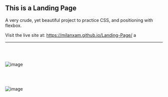 ## This is a Landing Page

A very crude, yet beautiful project to practice CSS, and positioning with flexbox.

Visit the live site at: https://milanxam.github.io/Landing-Page/
a
<br />

---

<br />
<br />
	
![image](https://user-images.githubusercontent.com/96538473/219465361-b7c6c00e-6d28-4013-89db-db82f3cc69d8.png)

<br />
<br />

![image](https://user-images.githubusercontent.com/96538473/219465514-f16bb364-57bd-4630-ad25-4fbb3ae3af58.png)


